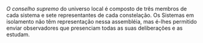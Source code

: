 ﻿<em>O conselho supremo</em> do universo local é composto de três membros de cada sistema e sete representantes de cada constelação. Os Sistemas em isolamento não têm representação nessa assembléia, mas é-lhes permitido enviar observadores que presenciam todas as suas deliberações e as estudam.